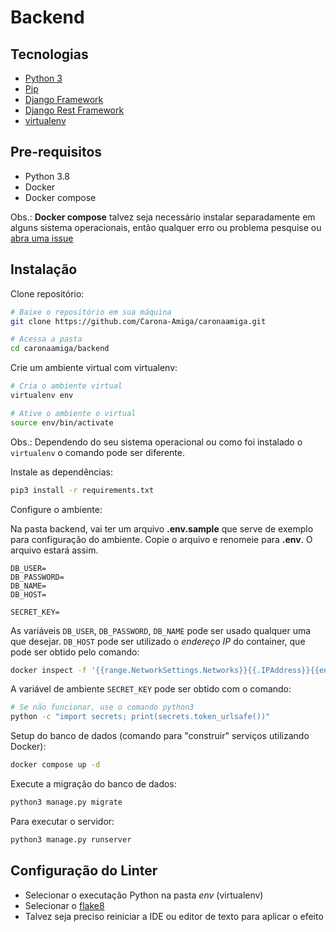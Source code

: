# Backend

## Tecnologias
 + [Python 3](https://www.python.org)
 + [Pip](https://pip.pypa.io/en/stable/)
 + [Django Framework](https://www.djangoproject.com/)
 + [Django Rest Framework](https://www.django-rest-framework.org/)
 + [virtualenv](https://virtualenv.pypa.io/en/latest/)

## Pre-requisitos
 + Python 3.8
 + Docker
 + Docker compose

Obs.: **Docker compose** talvez seja necessário instalar separadamente em alguns sistema operacionais, então qualquer erro ou problema pesquise ou [abra uma issue](https://github.com/Carona-Amiga/caronaamiga/issues/new)

## Instalação
Clone repositório:
```bash
# Baixe o repositório em sua máquina
git clone https://github.com/Carona-Amiga/caronaamiga.git

# Acessa a pasta
cd caronaamiga/backend
```  

Crie um ambiente virtual com virtualenv:
```bash
# Cria o ambiente virtual
virtualenv env

# Ative o ambiente o virtual
source env/bin/activate
```
Obs.: Dependendo do seu sistema operacional ou como foi instalado o ```virtualenv``` o comando pode ser diferente.

Instale as dependências:
```bash
pip3 install -r requirements.txt
```

Configure o ambiente:

Na pasta backend, vai ter um arquivo **.env.sample** que serve de exemplo para configuração do ambiente. Copie o arquivo e renomeie para **.env**. O arquivo estará assim.

```
DB_USER=
DB_PASSWORD=
DB_NAME=
DB_HOST=

SECRET_KEY=
```

As variáveis `DB_USER`, `DB_PASSWORD`, `DB_NAME` pode ser usado qualquer uma que desejar. `DB_HOST` pode ser utilizado o *endereço IP* do container, que pode ser obtido pelo comando:

```bash
docker inspect -f '{{range.NetworkSettings.Networks}}{{.IPAddress}}{{end}}' caronaamiga_db
```

A variável de ambiente `SECRET_KEY` pode ser obtido com o comando:

```bash
# Se não funcionar, use o comando python3
python -c "import secrets; print(secrets.token_urlsafe())"
```

Setup do banco de dados (comando para "construir" serviços utilizando Docker):
```bash
docker compose up -d
```

Execute a migração do banco de dados:
```bash
python3 manage.py migrate
```

Para executar o servidor:
```bash
python3 manage.py runserver
```

## Configuração do Linter

 + Selecionar o executação Python na pasta *env* (virtualenv)
 + Selecionar o [flake8](https://flake8.pycqa.org/en/latest/)
 + Talvez seja preciso reiniciar a IDE ou editor de texto para aplicar o efeito 